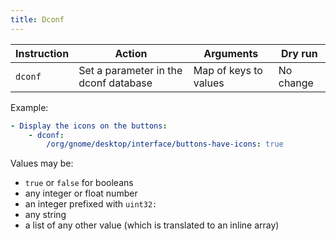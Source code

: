 ```yaml
---
title: Dconf
---
```


| Instruction | Action                                | Arguments             | Dry run   |
| ----------- | ------------------------------------- | --------------------- | --------- |
| `dconf`     | Set a parameter in the dconf database | Map of keys to values | No change |

Example:

```yaml
- Display the icons on the buttons:
    - dconf:
        /org/gnome/desktop/interface/buttons-have-icons: true
```

Values may be:

- `true` or `false` for booleans
- any integer or float number
- an integer prefixed with `uint32:`
- any string
- a list of any other value (which is translated to an inline array)
